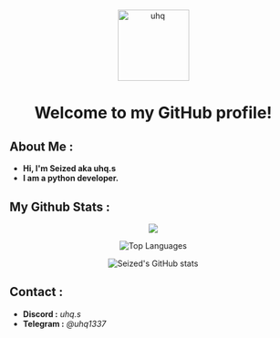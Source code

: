 <h1 align="center"></h1>


<p align="center">
  <img src="uhq.png" alt="uhq" width="125">
</p>

<h1 align="center">Welcome to my GitHub profile!</h1>


## About Me :

- **Hi, I'm Seized aka uhq.s**
- **I am a python developer.**

## My Github Stats :

<p align="center">
  <img src="https://komarev.com/ghpvc/?username=seized0&color=080606">
</p>

<p align="center">
  <img src="https://github-readme-stats.vercel.app/api/top-langs/?username=seized0&theme=dark" alt="Top Languages">
</p>

<p align="center">
  <img src="https://github-readme-stats.vercel.app/api?username=seized0&theme=dark" alt="Seized's GitHub stats">
</p>

## Contact :

- **Discord :** *uhq.s*
- **Telegram :** *@uhq1337*

<h1 align="center"></h1>
